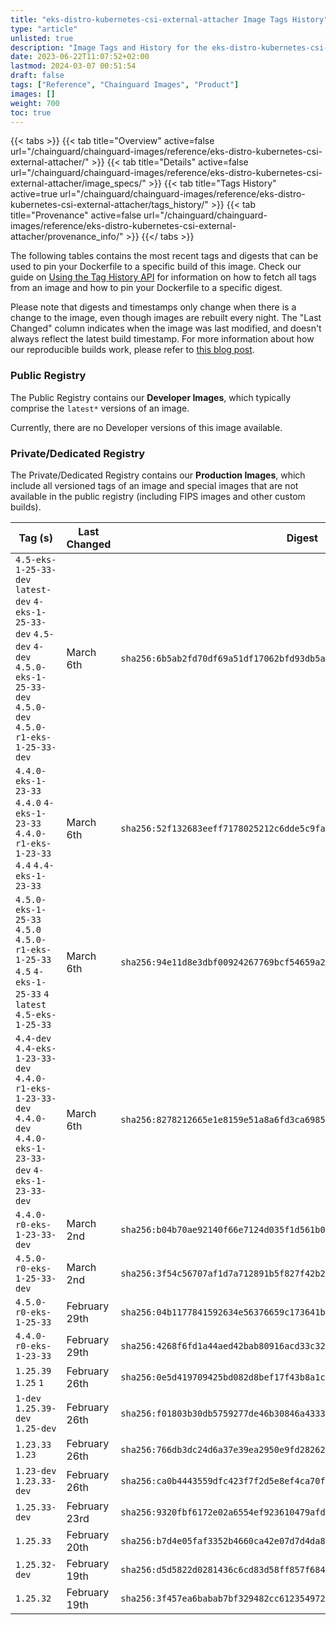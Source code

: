 ```yaml
---
title: "eks-distro-kubernetes-csi-external-attacher Image Tags History"
type: "article"
unlisted: true
description: "Image Tags and History for the eks-distro-kubernetes-csi-external-attacher Chainguard Image"
date: 2023-06-22T11:07:52+02:00
lastmod: 2024-03-07 00:51:54
draft: false
tags: ["Reference", "Chainguard Images", "Product"]
images: []
weight: 700
toc: true
---
```


{{< tabs >}}
{{< tab title="Overview" active=false url="/chainguard/chainguard-images/reference/eks-distro-kubernetes-csi-external-attacher/" >}}
{{< tab title="Details" active=false url="/chainguard/chainguard-images/reference/eks-distro-kubernetes-csi-external-attacher/image_specs/" >}}
{{< tab title="Tags History" active=true url="/chainguard/chainguard-images/reference/eks-distro-kubernetes-csi-external-attacher/tags_history/" >}}
{{< tab title="Provenance" active=false url="/chainguard/chainguard-images/reference/eks-distro-kubernetes-csi-external-attacher/provenance_info/" >}}
{{</ tabs >}}

The following tables contains the most recent tags and digests that can be used to pin your Dockerfile to a specific build of this image. Check our guide on [Using the Tag History API](/chainguard/chainguard-images/using-the-tag-history-api/) for information on how to fetch all tags from an image and how to pin your Dockerfile to a specific digest.

Please note that digests and timestamps only change when there is a change to the image, even though images are rebuilt every night. The "Last Changed" column indicates when the image was last modified, and doesn't always reflect the latest build timestamp. For more information about how our reproducible builds work, please refer to [this blog post](https://www.chainguard.dev/unchained/reproducing-chainguards-reproducible-image-builds).

### Public Registry
The Public Registry contains our **Developer Images**, which typically comprise the `latest*` versions of an image.

Currently, there are no Developer versions of this image available.

### Private/Dedicated Registry
The Private/Dedicated Registry contains our **Production Images**, which include all versioned tags of an image and special images that are not available in the public registry (including FIPS images and other custom builds).

| Tag (s)                                                                                                                                  | Last Changed  | Digest                                                                    |
|------------------------------------------------------------------------------------------------------------------------------------------|---------------|---------------------------------------------------------------------------|
|  `4.5-eks-1-25-33-dev` `latest-dev` `4-eks-1-25-33-dev` `4.5-dev` `4-dev` `4.5.0-eks-1-25-33-dev` `4.5.0-dev` `4.5.0-r1-eks-1-25-33-dev` | March 6th     | `sha256:6b5ab2fd70df69a51df17062bfd93db5a030b8ce168f5d991440ac7ba4d43ffe` |
|  `4.4.0-eks-1-23-33` `4.4.0` `4-eks-1-23-33` `4.4.0-r1-eks-1-23-33` `4.4` `4.4-eks-1-23-33`                                              | March 6th     | `sha256:52f132683eeff7178025212c6dde5c9fa9e5ace79cd3080387c6d74007a35534` |
|  `4.5.0-eks-1-25-33` `4.5.0` `4.5.0-r1-eks-1-25-33` `4.5` `4-eks-1-25-33` `4` `latest` `4.5-eks-1-25-33`                                 | March 6th     | `sha256:94e11d8e3dbf00924267769bcf54659a29211a3ec021c0e2d29c8ef458b226b7` |
|  `4.4-dev` `4.4-eks-1-23-33-dev` `4.4.0-r1-eks-1-23-33-dev` `4.4.0-dev` `4.4.0-eks-1-23-33-dev` `4-eks-1-23-33-dev`                      | March 6th     | `sha256:8278212665e1e8159e51a8a6fd3ca6985ce93eb60f923e507f4f6154aa756467` |
|  `4.4.0-r0-eks-1-23-33-dev`                                                                                                              | March 2nd     | `sha256:b04b70ae92140f66e7124d035f1d561b0f5e7856b74ddcee455e4c029d2c12a8` |
|  `4.5.0-r0-eks-1-25-33-dev`                                                                                                              | March 2nd     | `sha256:3f54c56707af1d7a712891b5f827f42b24611f3fcaa3b118ba535fdb1c7c7a3d` |
|  `4.5.0-r0-eks-1-25-33`                                                                                                                  | February 29th | `sha256:04b1177841592634e56376659c173641bb9249152434ed0a66cba4586e80ad19` |
|  `4.4.0-r0-eks-1-23-33`                                                                                                                  | February 29th | `sha256:4268f6fd1a44aed42bab80916acd33c321ea1c6a266572c0f94b0d027d385c34` |
|  `1.25.39` `1.25` `1`                                                                                                                    | February 26th | `sha256:0e5d419709425bd082d8bef17f43b8a1ca2c77c8e00518e77bbad3ee55d1102e` |
|  `1-dev` `1.25.39-dev` `1.25-dev`                                                                                                        | February 26th | `sha256:f01803b30db5759277de46b30846a433369c3a39ffe0dc144f11aef7db8cedfb` |
|  `1.23.33` `1.23`                                                                                                                        | February 26th | `sha256:766db3dc24d6a37e39ea2950e9fd2826268653ad0a26547bb66c9e6f67bf8cc8` |
|  `1.23-dev` `1.23.33-dev`                                                                                                                | February 26th | `sha256:ca0b4443559dfc423f7f2d5e8ef4ca70f06f7d969f8e373bd546fb2328847a06` |
|  `1.25.33-dev`                                                                                                                           | February 23rd | `sha256:9320fbf6172e02a6554ef923610479afd9ef9cb4128f57d8fed2d4e7ea85c034` |
|  `1.25.33`                                                                                                                               | February 20th | `sha256:b7d4e05faf3352b4660ca42e07d7d4da8528314a2c37ebe3e34827731a86072a` |
|  `1.25.32-dev`                                                                                                                           | February 19th | `sha256:d5d5822d0281436c6cd83d58ff857f684c91214329439a128b110367c68cf802` |
|  `1.25.32`                                                                                                                               | February 19th | `sha256:3f457ea6babab7bf329482cc6123549720bf9063c2e04d607cb2d484bf054f3f` |

